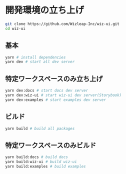 # 開発環境の立ち上げ

```bash
git clone https://github.com/Wizleap-Inc/wiz-ui.git
cd wiz-ui
```

## 基本

```bash
yarn # install dependencies
yarn dev # start all dev server
```

## 特定ワークスペースのみ立ち上げ

```bash
yarn dev:docs # start docs dev server
yarn dev:wiz-ui # start wiz-ui dev server(Storybook)
yarn dev:examples # start examples dev server
```

## ビルド

```bash
yarn build # build all packages
```

## 特定ワークスペースのみビルド

```bash
yarn build:docs # build docs
yarn build:wiz-ui # build wiz-ui
yarn build:examples # build examples
```
